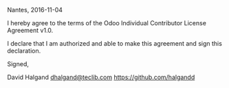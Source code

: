 Nantes, 2016-11-04

I hereby agree to the terms of the Odoo Individual Contributor License
Agreement v1.0.

I declare that I am authorized and able to make this agreement and sign this
declaration.

Signed,

David Halgand dhalgand@teclib.com https://github.com/halgandd
